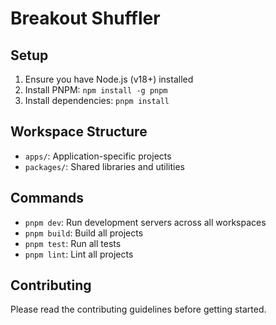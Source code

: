 # Breakout Shuffler

## Setup

1. Ensure you have Node.js (v18+) installed
2. Install PNPM: `npm install -g pnpm`
3. Install dependencies: `pnpm install`

## Workspace Structure

- `apps/`: Application-specific projects
- `packages/`: Shared libraries and utilities

## Commands

- `pnpm dev`: Run development servers across all workspaces
- `pnpm build`: Build all projects
- `pnpm test`: Run all tests
- `pnpm lint`: Lint all projects

## Contributing

Please read the contributing guidelines before getting started.
